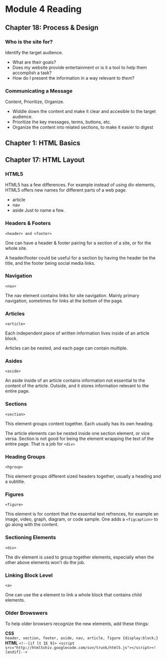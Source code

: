 # Module 4 Reading

## Chapter 18: Process & Design

### Who is the site for?

Identify the target audience. 
* What are their goals? 
* Does my website provide entertainment or is it a tool to help them accomplish a task? 
* How do I present the information in a way relevant to *them*?

### Communicating a Message

Content, Prioritize, Organize. 

* Widdle down the content and make it clear and accesible to the target audience. 
* Prioritize the key messages, terms, buttons, etc.
* Organize the content into related sections, to make it easier to digest

## Chapter 1: HTML Basics

## Chapter 17: HTML Layout

### HTML5

HTML5 has a few differences. For example instead of using div elements, HTML5 offers new names for different parts of a web page. 
* article
* nav
* aside
Just to name a few. 

### Headers & Footers

`<header> and <footer>`

One can have a header & footer pairing for a section of a site, or for the whole site. 

A header/footer could be useful for a section by having the header be the title, and the footer being social media links.

### Navigation

`<nav>`

The nav element contains links for site navigation. Mainly primary navigation, sometimes for links at the bottom of the page. 

### Articles

`<article>`

Each independent piece of written information lives inside of an article block. 

Articles can be nested, and each page can contain multiple. 

### Asides

`<aside>`

An aside inside of an article contains information not essential to the content of the article. Outside, and it stores information relevant to the entire page. 

### Sections

`<section>`

This element groups content together. 
Each usually has its own heading.

The article elements can be nested inside one section element, or vice versa. Section is not good for being the element wrapping the text of the entire page. That is a job for `<div>`

### Heading Groups 

`<hgroup>`

This element groups different sized headers together, usually a heading and a subtitle. 

### Figures

`<figure>`

This element is for content that the essential text refrences, for example an image, video, graph, diagram, or code sample. One adds a `<figcaption>` to go along with the content. 

### Sectioning Elements

`<div>`

The div element is used to group together elements, especially when the other above elements won't do the job.

### Linking Block Level

`<a>`

One can use the a element to link a whole block that contains child elements. 


### Older Browswers

To help older browsers recognize the new elements, add these things:

**CSS**  
`header, section, footer, aside, nav, article, figure {display:block;}`  
**HTML**
`<!--[if lt IE 9]> <script src="http://html5shiv.googlecode.com/svn/trunk/html5.js"></script><![endif]-->`


